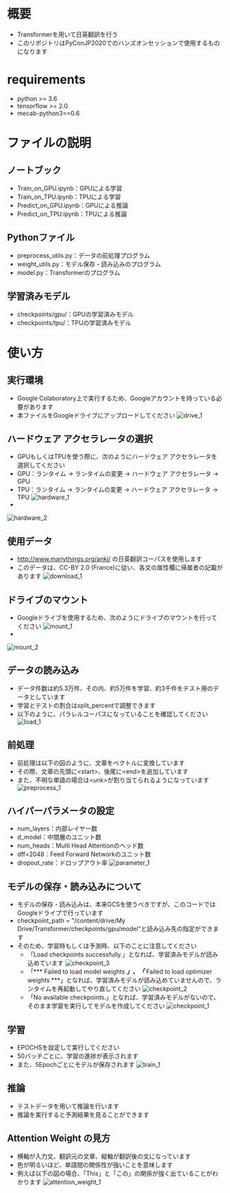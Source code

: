 # 概要
 - Transformerを用いて日英翻訳を行う
 - このリポジトリはPyConJP2020でのハンズオンセッションで使用するものになります

# requirements
 - python >= 3.6
 - tensorflow >= 2.0
 - mecab-python3==0.6

# ファイルの説明
 ## ノートブック
 - Train_on_GPU.ipynb：GPUによる学習
 - Train_on_TPU.ipynb：TPUによる学習
 - Predict_on_GPU.ipynb：GPUによる推論
 - Predict_on_TPU.ipynb：TPUによる推論
 
 ## Pythonファイル
 - preprocess_utils.py：データの前処理プログラム
 - weight_utils.py：モデル保存・読み込みのプログラム
 - model.py：Transformerのプログラム

 ## 学習済みモデル 
 - checkpoints/gpu/：GPUの学習済みモデル
 - checkpoints/tpu/：TPUの学習済みモデル

# 使い方
 ## 実行環境
 - Google Colaboratory上で実行するため、Googleアカウントを持っている必要があります
 - 本ファイルをGoogleドライブにアップロードしてください
 ![drive_1](https://github.com/kawasaki-kento/Transformer/blob/master/image/drive_1.png)

 ## ハードウェア アクセラレータの選択
 - GPUもしくはTPUを使う際に、次のようにハードウェア アクセラレータを選択してください
 - GPU：ランタイム → ランタイムの変更 → ハードウェア アクセラレータ → GPU
 - TPU：ランタイム → ランタイムの変更 → ハードウェア アクセラレータ → TPU
 ![hardware_1](https://github.com/kawasaki-kento/Transformer/blob/master/image/hardware_1.png)
 - 
 ![hardware_2](https://github.com/kawasaki-kento/Transformer/blob/master/image/hardware_2.png)

 ## 使用データ
 - http://www.manythings.org/anki/ の日英翻訳コーパスを使用します
 - このデータは、CC-BY 2.0 (France)に従い、各文の属性欄に帰属者の記載があります
 ![download_1](https://github.com/kawasaki-kento/Transformer/blob/master/image/download_1.png)
 
 ## ドライブのマウント
 - Googleドライブを使用するため、次のようにドライブのマウントを行ってください
 ![mount_1](https://github.com/kawasaki-kento/Transformer/blob/master/image/mount_1.png)
 - 
 ![mount_2](https://github.com/kawasaki-kento/Transformer/blob/master/image/mount_2.png)
 
 ## データの読み込み
 - データ件数は約5.3万件、その内、約5万件を学習、約3千件をテスト用のデータとしています
 - 学習とテストの割合はsplit_percentで調整できます
 - 以下のように、パラレルコーパスになっていることを確認してください
 ![load_1](https://github.com/kawasaki-kento/Transformer/blob/master/image/load_1.png)

 ## 前処理
 - 前処理は以下の図のように、文章をベクトルに変換しています
 - その際、文章の先頭に\<start\>、後尾に\<end\>を追加しています
 - また、不明な単語の場合は\<unk\>が割り当てられるようになっています
 ![preprocess_1](https://github.com/kawasaki-kento/Transformer/blob/master/image/preprocess_1.png)

 ## ハイパーパラメータの設定
 - num_layers：内部レイヤー数
 - d_model：中間層のユニット数
 - num_heads：Multi Head Attentionのヘッド数
 - dff=2048：Feed Forward Networkのユニット数
 - dropout_rate：ドロップアウト率
 ![parameter_1](https://github.com/kawasaki-kento/Transformer/blob/master/image/parameter_1.PNG)

 ## モデルの保存・読み込みについて
 - モデルの保存・読み込みは、本来GCSを使うべきですが、このコードではGoogleドライブで行っています
 - checkpoint_path = "/content/drive/My Drive/Transformer/checkpoints/gpu/model"と読み込み先の指定ができます
 - そのため、学習時もしくは予測時、以下のことに注意してください
 	 - 「Load checkpoints successfully.」となれば、学習済みモデルが読み込めています
   ![checkpoint_3](https://github.com/kawasaki-kento/Transformer/blob/master/image/checkpoint_3.PNG)
 	 - 「*** Failed to load model weights ***」、「*** Failed to load optimizer weights ***」となれば、学習済みモデルが読み込めていませんので、ランタイムを再起動してやり直してください
   ![checkpoint_2](https://github.com/kawasaki-kento/Transformer/blob/master/image/checkpoint_2.PNG)
 	 - 「No available checkpoints.」となれば、学習済みモデルがないので、そのまま学習を実行してモデルを作成してください
   ![checkpoint_1](https://github.com/kawasaki-kento/Transformer/blob/master/image/checkpoint_1.PNG)


 ## 学習
 - EPOCHSを設定して実行してください
 - 50バッチごとに、学習の進捗が表示されます
 - また、5Epochごとにモデルが保存されます
 ![train_1](https://github.com/kawasaki-kento/Transformer/blob/master/image/train_1.PNG)

 ## 推論
 - テストデータを用いて推論を行います
 - 推論を実行すると予測結果を見ることができます

 ## Attention Weight の見方
 - 横軸が入力文、翻訳元の文章、縦軸が翻訳後の文になっています
 - 色が明るいほど、単語間の関係性が強いことを意味します
 - 例えば以下の図の場合、「This」と「この」の関係が強く出ていることがわかります
 ![attention_weight_1](https://github.com/kawasaki-kento/Transformer/blob/master/image/attention_weight_1.PNG)
